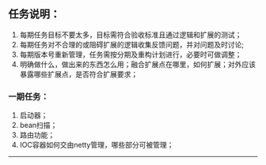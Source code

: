 ## 任务说明：

1. 每期任务目标不要太多，目标需符合验收标准且通过逻辑和扩展的测试；
2. 每期任务对不合理的或阻碍扩展的逻辑收集反馈问题，并对问题及时讨论;
3. 每期版本号重新管理，任务需按分期及重构计划进行，必要时可做调整；
4. 明确做什么，做出来的东西怎么用；融合扩展点在哪里，如何扩展；对外应该暴露哪些扩展点，是否符合扩展要求；

### 一期任务：

1. 启动器；
2. bean扫描；
3. 路由功能；
4. IOC容器如何交由netty管理，哪些部分可被管理；

------
